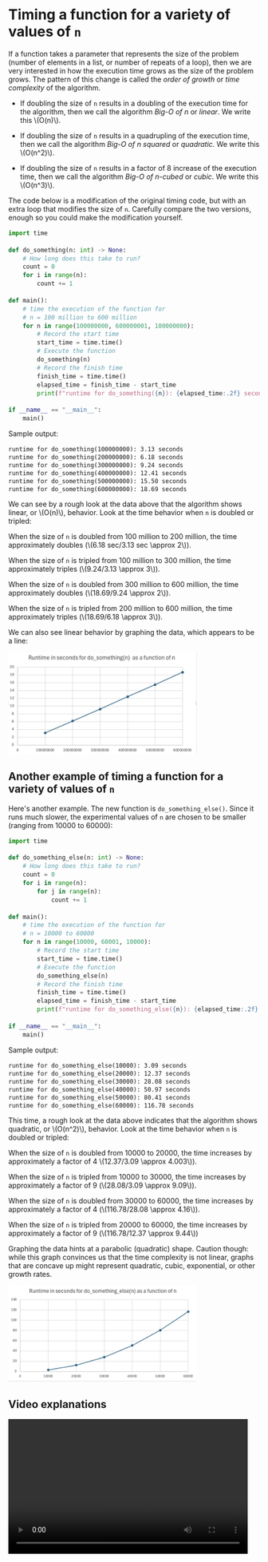 # Timing a function for a variety of values of `n`

If a function takes a parameter that represents the size of the problem (number of elements in a list, or number of repeats of a loop),
then we are very interested in how the execution time grows as the size of the problem grows. 
The pattern of this change is called the *order of growth* or *time complexity* of the algorithm.

- If doubling the size of `n` results in a doubling of the execution time for the algorithm, then we call the algorithm *Big-O of n* or *linear*. We write this \\(O(n)\\).
  
- If doubling the size of `n` results in a quadrupling of the execution time, then we call the algorithm *Big-O of n squared* or *quadratic*. We write this \\(O(n^2)\\).

- If doubling the size of `n` results in a factor of 8 increase of the execution time, then we call the algorithm *Big-O of n-cubed* or *cubic*. We write this \\(O(n^3)\\).

The code below is a modification of the original timing code, but with an extra loop that modifies the size of `n`.
Carefully compare the two versions, enough so you could make the modification yourself.
```python
import time

def do_something(n: int) -> None:
    # How long does this take to run?
    count = 0
    for i in range(n):
        count += 1

def main():
    # time the execution of the function for 
    # n = 100 million to 600 million
    for n in range(100000000, 600000001, 100000000):
        # Record the start time
        start_time = time.time()
        # Execute the function
        do_something(n)
        # Record the finish time
        finish_time = time.time()
        elapsed_time = finish_time - start_time
        print(f"runtime for do_something({n}): {elapsed_time:.2f} seconds")

if __name__ == "__main__":
    main()
```
Sample output:
```
runtime for do_something(100000000): 3.13 seconds
runtime for do_something(200000000): 6.18 seconds
runtime for do_something(300000000): 9.24 seconds
runtime for do_something(400000000): 12.41 seconds
runtime for do_something(500000000): 15.50 seconds
runtime for do_something(600000000): 18.69 seconds
```
We can see by a rough look at the data above that the algorithm shows linear, or \\(O(n)\\), behavior. Look at the time behavior when `n` is doubled or tripled:

When the size of `n` is doubled from 100 million to 200 million, the time approximately doubles (\\(6.18 sec/3.13 sec \approx 2\\)).

When the size of `n` is tripled from 100 million to 300 million, the time approximately triples (\\(9.24/3.13 \approx 3\\)).

When the size of `n` is doubled from 300 million to 600 million, the time approximately doubles (\\(18.69/9.24 \approx 2\\)).

When the size of `n` is tripled from 200 million to 600 million, the time approximately triples (\\(18.69/6.18 \approx 3\\)).

We can also see linear behavior by graphing the data, which appears to be a line:


<img src="runtime_graph_linear.png#center"  width="75%" height="75%" alt = "graph of runtime as a function of n" class="center">

## Another example of timing a function for a variety of values of `n`
Here's another example. The new function is `do_something_else()`. 
Since it runs much slower, the experimental values of `n` are chosen to be smaller (ranging from 10000 to 60000):
```python
import time

def do_something_else(n: int) -> None:
    # How long does this take to run?
    count = 0
    for i in range(n):
        for j in range(n):
            count += 1

def main():
    # time the execution of the function for 
    # n = 10000 to 60000
    for n in range(10000, 60001, 10000):
        # Record the start time
        start_time = time.time()
        # Execute the function
        do_something_else(n)
        # Record the finish time
        finish_time = time.time()
        elapsed_time = finish_time - start_time
        print(f"runtime for do_something_else({n}): {elapsed_time:.2f} seconds")

if __name__ == "__main__":
    main()
```
Sample output:
```
runtime for do_something_else(10000): 3.09 seconds
runtime for do_something_else(20000): 12.37 seconds
runtime for do_something_else(30000): 28.08 seconds
runtime for do_something_else(40000): 50.97 seconds
runtime for do_something_else(50000): 80.41 seconds
runtime for do_something_else(60000): 116.78 seconds
```
This time, a rough look at the data above indicates that the algorithm shows quadratic, or \\(O(n^2)\\), behavior. Look at the time behavior when `n` is doubled or tripled:

When the size of `n` is doubled from 10000 to 20000, the time increases by approximately a factor of 4 \\(12.37/3.09 \approx 4.003\\)).

When the size of `n` is tripled from 10000 to 30000, the time increases by approximately a factor of 9 (\\(28.08/3.09 \approx 9.09\\)).

When the size of `n` is doubled from 30000 to 60000, the time increases by approximately a factor of 4 (\\(116.78/28.08 \approx 4.16\\)).

When the size of `n` is tripled from 20000 to 60000, the time increases by approximately a factor of 9 (\\(116.78/12.37 \approx 9.44\\))

Graphing the data hints at a parabolic (quadratic) shape. Caution though: while this graph convinces us that
the time complexity is not linear, graphs that are concave up might represent quadratic, cubic, exponential, or other growth rates.


<img src="runtime_graph_quadratic.png"  width="75%" height="75%" alt = "second graph of runtime as a function of n" class="center">

## Video explanations
<video src="https://cs.du.edu/~ftl/1352/videos/functions/measuring_runtime_n.mp4" width="480" height="270" controls></video>
